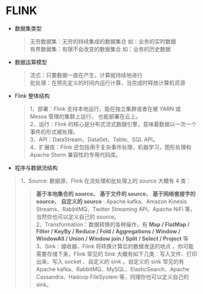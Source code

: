 # FLINK

* 数据集类型

  > 无穷数据集：无穷的持续集成的数据集合 如：业务的实时数据  
  > 有界数据集：有限不会改变的数据集合 如：业务的历史数据

* 数据运算模型

  > 流式：只要数据一直在产生，计算就持续地进行  
  > 批处理：在预先定义的时间内运行计算，当完成时释放计算机资源

* Flink 整体结构
  > 1、部署：Flink 支持本地运行、能在独立集群或者在被 YARN 或 Mesos 管理的集群上运行， 也能部署在云上。  
  > 2、运行：Flink 的核心是分布式流式数据引擎，意味着数据以一次一个事件的形式被处理。  
  > 3、API：DataStream、DataSet、Table、SQL API。  
  > 4、扩展库：Flink 还包括用于复杂事件处理，机器学习，图形处理和 Apache Storm 兼容性的专用代码库。

* 程序与数据流结构

> 1、Source: 数据源，Flink 在流处理和批处理上的 source 大概有 4 类：
> > __基于本地集合的 source、__
> > __基于文件的 source、__
> > __基于网络套接字的 source、__
> > __自定义的 source__ : Apache kafka、Amazon Kinesis Streams、RabbitMQ、Twitter Streaming API、Apache NiFi 等，当然你也可以定义自己的 source。  
> 2、Transformation：数据转换的各种操作，有 __Map / FlatMap / Filter / KeyBy / Reduce / Fold / Aggregations / Window / WindowAll / Union / Window join / Split / Select / Project__ 等  
> 3、Sink：接收器，Flink 将转换计算后的数据发送的地点 ，你可能需要存储下来，Flink 常见的 Sink 大概有如下几类：写入文件、打印出来、写入 socket 、自定义的 sink 。自定义的 sink 常见的有 Apache kafka、RabbitMQ、MySQL、ElasticSearch、Apache Cassandra、Hadoop FileSystem 等，同理你也可以定义自己的 sink。